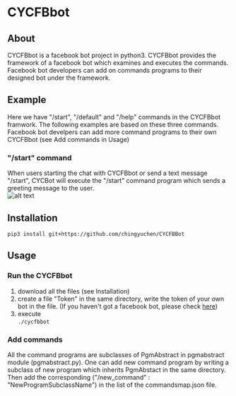 # CYCFBbot
## About
CYCFBbot is a facebook bot project in python3. CYCFBbot provides the framework of
a facebook bot which examines and executes the commands. Facebook bot developers 
can add on commands programs to their designed bot under the framework.

## Example
Here we have "/start", "/default" and "/help" commands in the CYCFBbot framwork. The
following examples are based on these three commands. Facebook bot develpers can 
add more command programs to their own CYCFBbot (see Add commands in Usage)

### "/start" command
When users starting the chat with CYCFBbot or send a text message "/start", CYCBot will
execute the "/start" command program which sends a greeting message to the user.         
![alt text](https://github.com/ "Logo Title Text 1")


## Installation
`pip3 install git+https://github.com/chingyuchen/CYCFBBot`

## Usage
### Run the CYCFBbot
1. download all the files (see Installation)
2. create a file "Token" in the same directory, write the token of your own bot
in the file. (If you haven't got a facebook bot, please check [here](https://developers.facebook.com/docs/messenger-platform/guides/quick-start))
3. execute        
`./cycfbbot`

### Add commands
All the command programs are subclasses of PgmAbstract in pgmabstract module 
(pgmabstract.py). One can add new command program by writing a subclass of new 
program which inherits PgmAbstact in the same directory. Then add the 
corresponding ("/new_command" : "NewProgramSubclassName") in the list of the 
commandsmap.json file.

